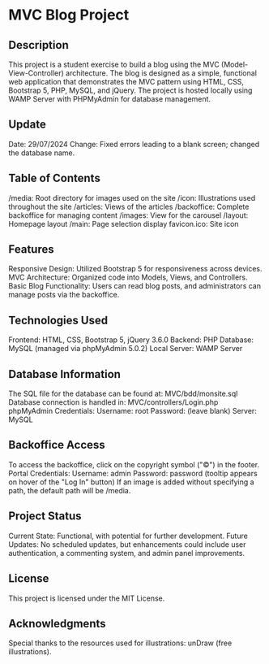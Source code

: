 # MVC Blog Project
## Description
This project is a student exercise to build a blog using the MVC (Model-View-Controller) architecture. The blog is designed as a simple, functional web application that demonstrates the MVC pattern using HTML, CSS, Bootstrap 5, PHP, MySQL, and jQuery. The project is hosted locally using WAMP Server with PHPMyAdmin for database management.

## Update

Date: 29/07/2024
Change: Fixed errors leading to a blank screen; changed the database name.
## Table of Contents
/media: Root directory for images used on the site
/icon: Illustrations used throughout the site
/articles: Views of the articles
/backoffice: Complete backoffice for managing content
/images: View for the carousel
/layout: Homepage layout
/main: Page selection display
favicon.ico: Site icon

## Features
Responsive Design: Utilized Bootstrap 5 for responsiveness across devices.
MVC Architecture: Organized code into Models, Views, and Controllers.
Basic Blog Functionality: Users can read blog posts, and administrators can manage posts via the backoffice.

## Technologies Used
Frontend: HTML, CSS, Bootstrap 5, jQuery 3.6.0
Backend: PHP
Database: MySQL (managed via phpMyAdmin 5.0.2)
Local Server: WAMP Server

## Database Information
The SQL file for the database can be found at: MVC/bdd/monsite.sql
Database connection is handled in: MVC/controllers/Login.php
phpMyAdmin Credentials:
Username: root
Password: (leave blank)
Server: MySQL

## Backoffice Access
To access the backoffice, click on the copyright symbol ("©") in the footer.
Portal Credentials:
Username: admin
Password: password (tooltip appears on hover of the "Log In" button)
If an image is added without specifying a path, the default path will be /media.

## Project Status
Current State: Functional, with potential for further development.
Future Updates: No scheduled updates, but enhancements could include user authentication, a commenting system, and admin panel improvements.

## License
This project is licensed under the MIT License.

## Acknowledgments
Special thanks to the resources used for illustrations: unDraw (free illustrations).
